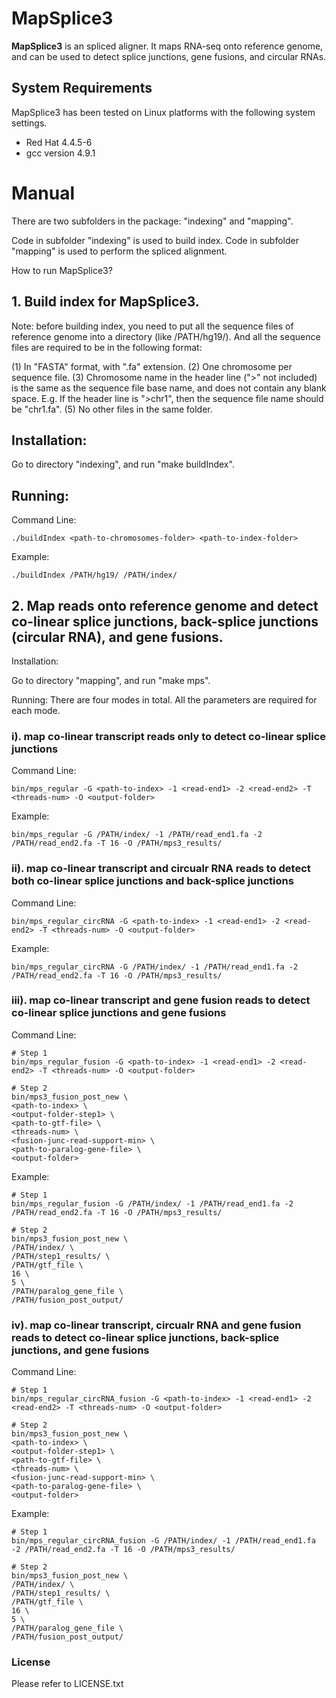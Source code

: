 # MapSplice3 

__MapSplice3__ is an spliced aligner. It maps RNA-seq onto reference genome, and can be used to detect splice junctions, gene fusions, and circular RNAs.

## System Requirements
MapSplice3 has been tested on Linux platforms with the following system settings.
  * Red Hat 4.4.5-6
  * gcc version 4.9.1

# Manual

There are two subfolders in the package: "indexing" and "mapping".

Code in subfolder "indexing" is used to build index.
Code in subfolder "mapping" is used to perform the spliced alignment.

How to run MapSplice3?

## 1. Build index for MapSplice3.

Note: before building index, you need to put all the sequence files of reference genome into a directory (like /PATH/hg19/). And all the sequence files are required to be in the following format:

(1) In "FASTA" format, with ".fa" extension.
(2) One chromosome per sequence file.
(3) Chromosome name in the header line (">" not included) is the same as the sequence file base name, and does not contain any blank space. 
	E.g. If the header line is ">chr1", then the sequence file name should be "chr1.fa".
(5) No other files in the same folder.


## Installation:
Go to directory "indexing", and run "make buildIndex".

## Running: 

Command Line:
     
```
./buildIndex <path-to-chromosomes-folder> <path-to-index-folder>
```

Example:
 
```
./buildIndex /PATH/hg19/ /PATH/index/
```

## 2. Map reads onto reference genome and detect co-linear splice junctions, back-splice junctions (circular RNA), and gene fusions.

Installation:

Go to directory "mapping", and run "make mps".

Running: There are four modes in total. All the parameters are required for each mode.

### i). map co-linear transcript reads only to detect co-linear splice junctions
Command Line:

```
bin/mps_regular -G <path-to-index> -1 <read-end1> -2 <read-end2> -T <threads-num> -O <output-folder>
```
    
Example:
    
```
bin/mps_regular -G /PATH/index/ -1 /PATH/read_end1.fa -2 /PATH/read_end2.fa -T 16 -O /PATH/mps3_results/
```

### ii). map co-linear transcript and circualr RNA reads to detect both co-linear splice junctions and back-splice junctions
Command Line:

```
bin/mps_regular_circRNA -G <path-to-index> -1 <read-end1> -2 <read-end2> -T <threads-num> -O <output-folder>
```
    
Example:
    
```
bin/mps_regular_circRNA -G /PATH/index/ -1 /PATH/read_end1.fa -2 /PATH/read_end2.fa -T 16 -O /PATH/mps3_results/
```

### iii). map co-linear transcript and gene fusion reads to detect co-linear splice junctions and gene fusions
Command Line:

```
# Step 1
bin/mps_regular_fusion -G <path-to-index> -1 <read-end1> -2 <read-end2> -T <threads-num> -O <output-folder>
```
```
# Step 2
bin/mps3_fusion_post_new \
<path-to-index> \
<output-folder-step1> \
<path-to-gtf-file> \
<threads-num> \
<fusion-junc-read-support-min> \
<path-to-paralog-gene-file> \
<output-folder>
```
    
Example:
    
```
# Step 1
bin/mps_regular_fusion -G /PATH/index/ -1 /PATH/read_end1.fa -2 /PATH/read_end2.fa -T 16 -O /PATH/mps3_results/
```
```
# Step 2
bin/mps3_fusion_post_new \
/PATH/index/ \
/PATH/step1_results/ \
/PATH/gtf_file \
16 \
5 \
/PATH/paralog_gene_file \
/PATH/fusion_post_output/
```

### iv). map co-linear transcript, circualr RNA and gene fusion reads to detect co-linear splice junctions, back-splice junctions, and gene fusions
Command Line:

```
# Step 1
bin/mps_regular_circRNA_fusion -G <path-to-index> -1 <read-end1> -2 <read-end2> -T <threads-num> -O <output-folder>
```
```
# Step 2
bin/mps3_fusion_post_new \
<path-to-index> \
<output-folder-step1> \
<path-to-gtf-file> \
<threads-num> \
<fusion-junc-read-support-min> \
<path-to-paralog-gene-file> \
<output-folder>
```

Example:
    
```
# Step 1
bin/mps_regular_circRNA_fusion -G /PATH/index/ -1 /PATH/read_end1.fa -2 /PATH/read_end2.fa -T 16 -O /PATH/mps3_results/
```
```
# Step 2
bin/mps3_fusion_post_new \
/PATH/index/ \
/PATH/step1_results/ \
/PATH/gtf_file \
16 \
5 \
/PATH/paralog_gene_file \
/PATH/fusion_post_output/
```
<!---
# How to interpret MapSplice3 results:

Two result files are generated:

"output.sam" records alignments (in SAM format) for all the reads;
"output.junc" records detected junctions in following format:

Note: all the positions are 1-based.
A. Each line records one splice junction;
B. Detailed description of all the columns:
	column 1: the chromosome name involved in the junction,
	column 2: last base of the upstream exon,
	column 3: first base of the downstream exon,
	column 4: number of reads aligned to the junction.
For example:
chr1	12227	12613	10
describes a splice junction whose:
upstream exon ends at position chr1: 12227;
downstream exon starts at position chr1: 12613;
involoved intronic region is chr1: 12226 ~ 12612;
supporting read number is 10. -->

### License
Please refer to LICENSE.txt
